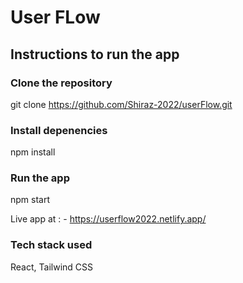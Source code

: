 # User FLow

## Instructions to run the app

### Clone the repository

git clone https://github.com/Shiraz-2022/userFlow.git

### Install depenencies

npm install

### Run the app

npm start

Live app at : - https://userflow2022.netlify.app/

### Tech stack used

React, Tailwind CSS
